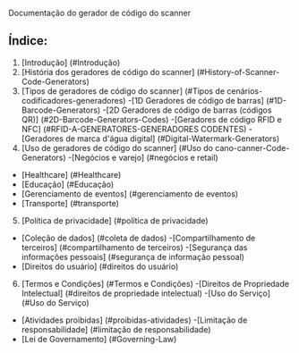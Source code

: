 Documentação do gerador de código do scanner
## Índice:
1. [Introdução] (#Introdução)
2. [História dos geradores de código do scanner] (#History-of-Scanner-Code-Generators)
3. [Tipos de geradores de código do scanner] (#Tipos de cenários-codificadores-generadores)
-[1D Geradores de código de barras] (#1D-Barcode-Generators)
-[2D Geradores de código de barras (códigos QR)] (#2D-Barcode-Generators-Codes)
-[Geradores de código RFID e NFC] (#RFID-A-GENERATORES-GENERADORES CODENTES)
-[Geradores de marca d'água digital] (#Digital-Watermark-Generators)
4. [Uso de geradores de código do scanner] (#Uso do cano-canner-Code-Generators)
-[Negócios e varejo] (#negócios e retail)
- [Healthcare] (#Healthcare)
- [Educação] (#Educação)
- [Gerenciamento de eventos] (#gerenciamento de eventos)
- [Transporte] (#transporte)
5. [Política de privacidade] (#política de privacidade)
- [Coleção de dados] (#coleta de dados)
-[Compartilhamento de terceiros] (#compartilhamento de terceiros)
-[Segurança das informações pessoais] (#segurança de informação pessoal)
- [Direitos do usuário] (#direitos do usuário)
6. [Termos e Condições] (#Termos e Condições)
-[Direitos de Propriedade Intelectual] (#direitos de propriedade intelectual)
-[Uso do Serviço] (#Uso do Serviço)
- [Atividades proibidas] (#proibidas-atividades)
-[Limitação de responsabilidade] (#limitação de responsabilidade)
- [Lei de Governamento] (#Governing-Law)
